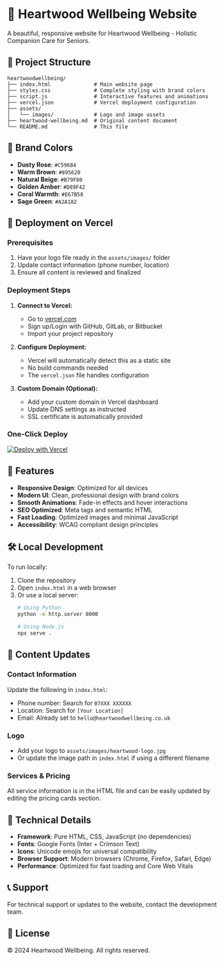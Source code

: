 # 🌿 Heartwood Wellbeing Website

A beautiful, responsive website for Heartwood Wellbeing - Holistic Companion Care for Seniors.

## 📁 Project Structure

```
heartwoodwellbeing/
├── index.html              # Main website page
├── styles.css              # Complete styling with brand colors
├── script.js               # Interactive features and animations
├── vercel.json             # Vercel deployment configuration
├── assets/
│   └── images/             # Logo and image assets
├── heartwood-wellbeing.md  # Original content document
└── README.md               # This file
```

## 🎨 Brand Colors

- **Dusty Rose**: `#C59684`
- **Warm Brown**: `#895620`
- **Natural Beige**: `#B79F80`
- **Golden Amber**: `#D89F42`
- **Coral Warmth**: `#E67B58`
- **Sage Green**: `#A2A182`

## 🚀 Deployment on Vercel

### Prerequisites
1. Have your logo file ready in the `assets/images/` folder
2. Update contact information (phone number, location)
3. Ensure all content is reviewed and finalized

### Deployment Steps

1. **Connect to Vercel:**
   - Go to [vercel.com](https://vercel.com)
   - Sign up/Login with GitHub, GitLab, or Bitbucket
   - Import your project repository

2. **Configure Deployment:**
   - Vercel will automatically detect this as a static site
   - No build commands needed
   - The `vercel.json` file handles configuration

3. **Custom Domain (Optional):**
   - Add your custom domain in Vercel dashboard
   - Update DNS settings as instructed
   - SSL certificate is automatically provided

### One-Click Deploy
[![Deploy with Vercel](https://vercel.com/button)](https://vercel.com/new/clone)

## 📱 Features

- **Responsive Design**: Optimized for all devices
- **Modern UI**: Clean, professional design with brand colors
- **Smooth Animations**: Fade-in effects and hover interactions
- **SEO Optimized**: Meta tags and semantic HTML
- **Fast Loading**: Optimized images and minimal JavaScript
- **Accessibility**: WCAG compliant design principles

## 🛠️ Local Development

To run locally:

1. Clone the repository
2. Open `index.html` in a web browser
3. Or use a local server:
   ```bash
   # Using Python
   python -m http.server 8000
   
   # Using Node.js
   npx serve .
   ```

## 📝 Content Updates

### Contact Information
Update the following in `index.html`:
- Phone number: Search for `07XXX XXXXXX`
- Location: Search for `[Your Location]`
- Email: Already set to `hello@heartwoodwellbeing.co.uk`

### Logo
- Add your logo to `assets/images/heartwood-logo.jpg`
- Or update the image path in `index.html` if using a different filename

### Services & Pricing
All service information is in the HTML file and can be easily updated by editing the pricing cards section.

## 🔧 Technical Details

- **Framework**: Pure HTML, CSS, JavaScript (no dependencies)
- **Fonts**: Google Fonts (Inter + Crimson Text)
- **Icons**: Unicode emojis for universal compatibility
- **Browser Support**: Modern browsers (Chrome, Firefox, Safari, Edge)
- **Performance**: Optimized for fast loading and Core Web Vitals

## 📞 Support

For technical support or updates to the website, contact the development team.

## 📄 License

© 2024 Heartwood Wellbeing. All rights reserved. 
